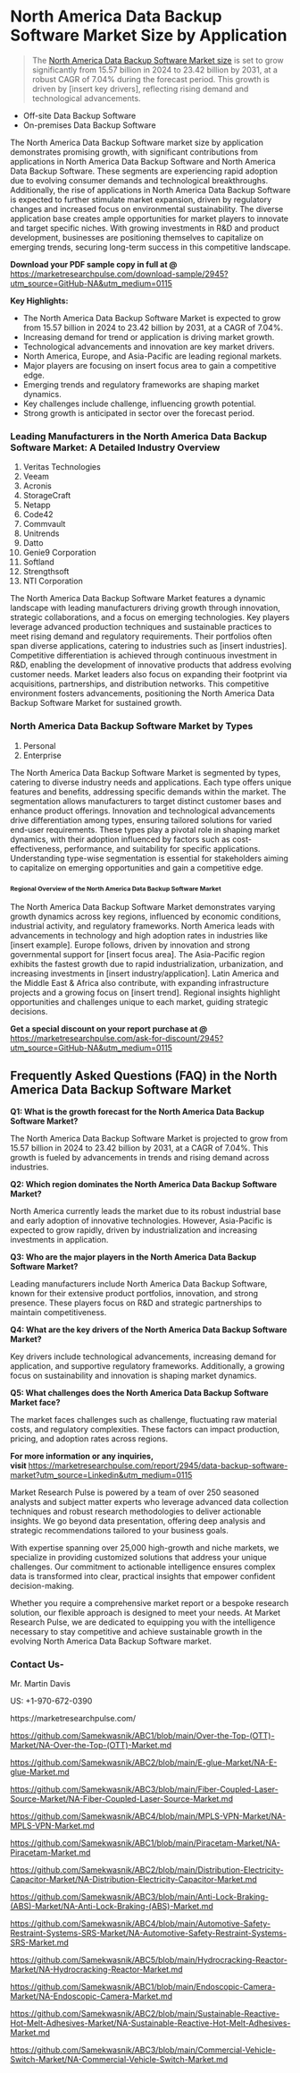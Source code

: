 <h1>North America Data Backup Software Market&nbsp;Size by Application</h1><blockquote><p>The <a href="https://marketresearchpulse.com/download-sample/2945?utm_source=GitHub-NA&amp;utm_medium=0115">North America Data Backup Software Market size</a> is set to grow significantly from 15.57 billion in 2024 to 23.42 billion by 2031, at a robust CAGR of 7.04% during the forecast period. This growth is driven by [insert key drivers], reflecting rising demand and technological advancements.</p></blockquote><ul><li>Off-site Data Backup Software <li> On-premises Data Backup Software</li></ul><p>The North America Data Backup Software market size by application demonstrates promising growth, with significant contributions from applications in North America Data Backup Software and North America Data Backup Software. These segments are experiencing rapid adoption due to evolving consumer demands and technological breakthroughs. Additionally, the rise of applications in North America Data Backup Software is expected to further stimulate market expansion, driven by regulatory changes and increased focus on environmental sustainability. The diverse application base creates ample opportunities for market players to innovate and target specific niches. With growing investments in R&D and product development, businesses are positioning themselves to capitalize on emerging trends, securing long-term success in this competitive landscape.</p><p><strong>Download your PDF sample copy in full at @ </strong><a href="https://marketresearchpulse.com/download-sample/2945?utm_source=GitHub-NA&amp;utm_medium=0115">https://marketresearchpulse.com/download-sample/2945?utm_source=GitHub-NA&amp;utm_medium=0115</a></p><p><strong>Key Highlights: </strong></p><ul><li>The North America Data Backup Software Market is expected to grow from 15.57 billion in 2024 to 23.42 billion by 2031, at a CAGR of 7.04%.</li><li>Increasing demand for trend or application is driving market growth.</li><li>Technological advancements and innovation are key market drivers.</li><li>North America, Europe, and Asia-Pacific are leading regional markets.</li><li>Major players are focusing on insert focus area to gain a competitive edge.</li><li>Emerging trends and regulatory frameworks are shaping market dynamics.</li><li>Key challenges include challenge, influencing growth potential.</li><li>Strong growth is anticipated in sector over the forecast period.</li></ul><h3>Leading Manufacturers in the North America Data Backup Software Market: A Detailed Industry Overview</h3><ol><li>Veritas Technologies</li><li>Veeam</li><li>Acronis</li><li>StorageCraft</li><li>Netapp</li><li>Code42</li><li>Commvault</li><li>Unitrends</li><li>Datto</li><li>Genie9 Corporation</li><li>Softland</li><li>Strengthsoft</li><li>NTI Corporation</li></ol><div class="flex max-w-full flex-col flex-grow"><div class="min-h-8 text-message flex w-full flex-col items-end gap-2 whitespace-normal break-words [.text-message+&amp;]:mt-5" dir="auto" data-message-author-role="assistant" data-message-id="fd8432e4-4910-450d-b182-61b7bfb0a01f" data-message-model-slug="gpt-4o"><div class="flex w-full flex-col gap-1 empty:hidden first:pt-[3px]"><div class="markdown prose w-full break-words dark:prose-invert light"><p>The North America Data Backup Software Market features a dynamic landscape with leading manufacturers driving growth through innovation, strategic collaborations, and a focus on emerging technologies. Key players leverage advanced production techniques and sustainable practices to meet rising demand and regulatory requirements. Their portfolios often span diverse applications, catering to industries such as [insert industries]. Competitive differentiation is achieved through continuous investment in R&amp;D, enabling the development of innovative products that address evolving customer needs. Market leaders also focus on expanding their footprint via acquisitions, partnerships, and distribution networks. This competitive environment fosters advancements, positioning the North America Data Backup Software Market for sustained growth.</p></div></div></div></div><h3>North America Data Backup Software Market by Types</h3><ol><li>Personal <li> Enterprise</li></ol><div class="flex max-w-full flex-col flex-grow"><div class="min-h-8 text-message flex w-full flex-col items-end gap-2 whitespace-normal break-words [.text-message+&amp;]:mt-5" dir="auto" data-message-author-role="assistant" data-message-id="084470be-0bb7-4664-bddf-5156b4f41249" data-message-model-slug="gpt-4o-mini"><div class="flex w-full flex-col gap-1 empty:hidden first:pt-[3px]"><div class="markdown prose w-full break-words dark:prose-invert light"><p>The North America Data Backup Software Market is segmented by types, catering to diverse industry needs and applications. Each type offers unique features and benefits, addressing specific demands within the market. The segmentation allows manufacturers to target distinct customer bases and enhance product offerings. Innovation and technological advancements drive differentiation among types, ensuring tailored solutions for varied end-user requirements. These types play a pivotal role in shaping market dynamics, with their adoption influenced by factors such as cost-effectiveness, performance, and suitability for specific applications. Understanding type-wise segmentation is essential for stakeholders aiming to capitalize on emerging opportunities and gain a competitive edge.</p></div></div></div></div><h3><span style="font-size: 11px;">Regional Overview of the North America Data Backup Software Market</span></h3><div class="flex max-w-full flex-col flex-grow"><div class="min-h-8 text-message flex w-full flex-col items-end gap-2 whitespace-normal break-words [.text-message+&amp;]:mt-5" dir="auto" data-message-author-role="assistant" data-message-id="e9038762-ce64-4e30-91c9-9bd413514231" data-message-model-slug="gpt-4o-mini"><div class="flex w-full flex-col gap-1 empty:hidden first:pt-[3px]"><div class="markdown prose w-full break-words dark:prose-invert light"><p>The North America Data Backup Software Market demonstrates varying growth dynamics across key regions, influenced by economic conditions, industrial activity, and regulatory frameworks. North America leads with advancements in technology and high adoption rates in industries like [insert example]. Europe follows, driven by innovation and strong governmental support for [insert focus area]. The Asia-Pacific region exhibits the fastest growth due to rapid industrialization, urbanization, and increasing investments in [insert industry/application]. Latin America and the Middle East &amp; Africa also contribute, with expanding infrastructure projects and a growing focus on [insert trend]. Regional insights highlight opportunities and challenges unique to each market, guiding strategic decisions.</p></div></div></div></div><p><strong>Get a special discount on your report purchase at @ </strong><a href="https://marketresearchpulse.com/ask-for-discount/2945?utm_source=GitHub-NA&amp;utm_medium=0115">https://marketresearchpulse.com/ask-for-discount/2945?utm_source=GitHub-NA&amp;utm_medium=0115</a></p><h2>Frequently Asked Questions (FAQ) in the North America Data Backup Software Market</h2><p><strong>Q1: What is the growth forecast for the North America Data Backup Software Market?</strong></p><p>The North America Data Backup Software Market is projected to grow from 15.57 billion in 2024 to 23.42 billion by 2031, at a CAGR of 7.04%. This growth is fueled by advancements in trends and rising demand across industries.</p><p><strong>Q2: Which region dominates the North America Data Backup Software Market?</strong></p><p>North America currently leads the market due to its robust industrial base and early adoption of innovative technologies. However, Asia-Pacific is expected to grow rapidly, driven by industrialization and increasing investments in application.</p><p><strong>Q3: Who are the major players in the North America Data Backup Software Market?</strong></p><p>Leading manufacturers include North America Data Backup Software, known for their extensive product portfolios, innovation, and strong presence. These players focus on R&amp;D and strategic partnerships to maintain competitiveness.</p><p><strong>Q4: What are the key drivers of the North America Data Backup Software Market?</strong></p><p>Key drivers include technological advancements, increasing demand for application, and supportive regulatory frameworks. Additionally, a growing focus on sustainability and innovation is shaping market dynamics.</p><p><strong>Q5: What challenges does the North America Data Backup Software Market face?</strong></p><p>The market faces challenges such as challenge, fluctuating raw material costs, and regulatory complexities. These factors can impact production, pricing, and adoption rates across regions.</p><p><strong>For more information or any inquiries, visit&nbsp;</strong><a href="https://marketresearchpulse.com/report/2945/data-backup-software-market?utm_source=Linkedin&utm_medium=0115">https://marketresearchpulse.com/report/2945/data-backup-software-market?utm_source=Linkedin&utm_medium=0115</a></p><p>Market Research Pulse is powered by a team of over 250 seasoned analysts and subject matter experts who leverage advanced data collection techniques and robust research methodologies to deliver actionable insights. We go beyond data presentation, offering deep analysis and strategic recommendations tailored to your business goals.</p><p>With expertise spanning over 25,000 high-growth and niche markets, we specialize in providing customized solutions that address your unique challenges. Our commitment to actionable intelligence ensures complex data is transformed into clear, practical insights that empower confident decision-making.</p><p>Whether you require a comprehensive market report or a bespoke research solution, our flexible approach is designed to meet your needs. At Market Research Pulse, we are dedicated to equipping you with the intelligence necessary to stay competitive and achieve sustainable growth in the evolving North America Data Backup Software market.</p><h3><strong>Contact Us-</strong></h3><p>Mr. Martin Davis</p><p>US: +1-970-672-0390</p><p>https://marketresearchpulse.com/</p><p><a href="https://github.com/Samekwasnik/ABC1/blob/main/Over-the-Top-(OTT)-Market/NA-Over-the-Top-(OTT)-Market.md">https://github.com/Samekwasnik/ABC1/blob/main/Over-the-Top-(OTT)-Market/NA-Over-the-Top-(OTT)-Market.md</a></p><p><a href="https://github.com/Samekwasnik/ABC2/blob/main/E-glue-Market/NA-E-glue-Market.md">https://github.com/Samekwasnik/ABC2/blob/main/E-glue-Market/NA-E-glue-Market.md</a></p><p><a href="https://github.com/Samekwasnik/ABC3/blob/main/Fiber-Coupled-Laser-Source-Market/NA-Fiber-Coupled-Laser-Source-Market.md">https://github.com/Samekwasnik/ABC3/blob/main/Fiber-Coupled-Laser-Source-Market/NA-Fiber-Coupled-Laser-Source-Market.md</a></p><p><a href="https://github.com/Samekwasnik/ABC4/blob/main/MPLS-VPN-Market/NA-MPLS-VPN-Market.md">https://github.com/Samekwasnik/ABC4/blob/main/MPLS-VPN-Market/NA-MPLS-VPN-Market.md</a></p><p><a href="https://github.com/Samekwasnik/ABC1/blob/main/Piracetam-Market/NA-Piracetam-Market.md">https://github.com/Samekwasnik/ABC1/blob/main/Piracetam-Market/NA-Piracetam-Market.md</a></p><p><a href="https://github.com/Samekwasnik/ABC2/blob/main/Distribution-Electricity-Capacitor-Market/NA-Distribution-Electricity-Capacitor-Market.md">https://github.com/Samekwasnik/ABC2/blob/main/Distribution-Electricity-Capacitor-Market/NA-Distribution-Electricity-Capacitor-Market.md</a></p><p><a href="https://github.com/Samekwasnik/ABC3/blob/main/Anti-Lock-Braking-(ABS)-Market/NA-Anti-Lock-Braking-(ABS)-Market.md">https://github.com/Samekwasnik/ABC3/blob/main/Anti-Lock-Braking-(ABS)-Market/NA-Anti-Lock-Braking-(ABS)-Market.md</a></p><p><a href="https://github.com/Samekwasnik/ABC4/blob/main/Automotive-Safety-Restraint-Systems-SRS-Market/NA-Automotive-Safety-Restraint-Systems-SRS-Market.md">https://github.com/Samekwasnik/ABC4/blob/main/Automotive-Safety-Restraint-Systems-SRS-Market/NA-Automotive-Safety-Restraint-Systems-SRS-Market.md</a></p><p><a href="https://github.com/Samekwasnik/ABC5/blob/main/Hydrocracking-Reactor-Market/NA-Hydrocracking-Reactor-Market.md">https://github.com/Samekwasnik/ABC5/blob/main/Hydrocracking-Reactor-Market/NA-Hydrocracking-Reactor-Market.md</a></p><p><a href="https://github.com/Samekwasnik/ABC1/blob/main/Endoscopic-Camera-Market/NA-Endoscopic-Camera-Market.md">https://github.com/Samekwasnik/ABC1/blob/main/Endoscopic-Camera-Market/NA-Endoscopic-Camera-Market.md</a></p><p><a href="https://github.com/Samekwasnik/ABC2/blob/main/Sustainable-Reactive-Hot-Melt-Adhesives-Market/NA-Sustainable-Reactive-Hot-Melt-Adhesives-Market.md">https://github.com/Samekwasnik/ABC2/blob/main/Sustainable-Reactive-Hot-Melt-Adhesives-Market/NA-Sustainable-Reactive-Hot-Melt-Adhesives-Market.md</a></p><p><a href="https://github.com/Samekwasnik/ABC3/blob/main/Commercial-Vehicle-Switch-Market/NA-Commercial-Vehicle-Switch-Market.md">https://github.com/Samekwasnik/ABC3/blob/main/Commercial-Vehicle-Switch-Market/NA-Commercial-Vehicle-Switch-Market.md</a></p>
